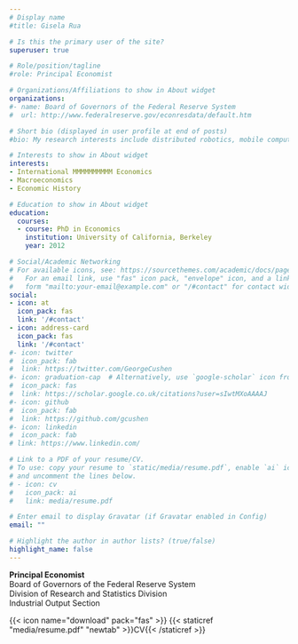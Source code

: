 ```yaml
---
# Display name
#title: Gisela Rua

# Is this the primary user of the site?
superuser: true

# Role/position/tagline
#role: Principal Economist

# Organizations/Affiliations to show in About widget
organizations:
#- name: Board of Governors of the Federal Reserve System
#  url: http://www.federalreserve.gov/econresdata/default.htm

# Short bio (displayed in user profile at end of posts)
#bio: My research interests include distributed robotics, mobile computing and programmable matter.

# Interests to show in About widget
interests:
- International MMMMMMMMMM Economics
- Macroeconomics
- Economic History

# Education to show in About widget
education:
  courses:
  - course: PhD in Economics
    institution: University of California, Berkeley﻿﻿
    year: 2012

# Social/Academic Networking
# For available icons, see: https://sourcethemes.com/academic/docs/page-builder/#icons
#   For an email link, use "fas" icon pack, "envelope" icon, and a link in the
#   form "mailto:your-email@example.com" or "/#contact" for contact widget.
social:
- icon: at
  icon_pack: fas
  link: '/#contact'
- icon: address-card
  icon_pack: fas
  link: '/#contact'
#- icon: twitter
#  icon_pack: fab
#  link: https://twitter.com/GeorgeCushen
#- icon: graduation-cap  # Alternatively, use `google-scholar` icon from `ai` icon pack
#  icon_pack: fas
#  link: https://scholar.google.co.uk/citations?user=sIwtMXoAAAAJ
#- icon: github
#  icon_pack: fab
#  link: https://github.com/gcushen
#- icon: linkedin
#  icon_pack: fab
# link: https://www.linkedin.com/

# Link to a PDF of your resume/CV.
# To use: copy your resume to `static/media/resume.pdf`, enable `ai` icons in `params.toml`, 
# and uncomment the lines below.
# - icon: cv
#   icon_pack: ai
#   link: media/resume.pdf

# Enter email to display Gravatar (if Gravatar enabled in Config)
email: ""

# Highlight the author in author lists? (true/false)
highlight_name: false
---
```


**Principal Economist** \
Board of Governors of the Federal Reserve System \
Division of Research and Statistics Division \
Industrial Output Section 

{{< icon name="download" pack="fas" >}} {{< staticref "media/resume.pdf" "newtab" >}}CV{{< /staticref >}}
